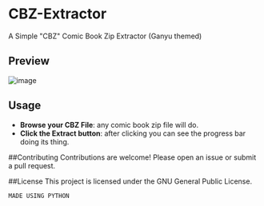 # CBZ-Extractor
A Simple "CBZ" Comic Book Zip Extractor (Ganyu themed)

## Preview

![image](https://github.com/user-attachments/assets/de434910-c99d-485d-b0de-fa0373ace01e)

## Usage

- **Browse your CBZ File**: any comic book zip file will do.
- **Click the Extract button**: after clicking you can see the progress bar doing its thing.

##Contributing
Contributions are welcome! Please open an issue or submit a pull request.

##License
This project is licensed under the GNU General Public License.

```bash
MADE USING PYTHON

  

